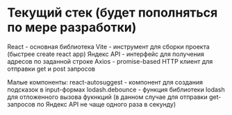 # Текущий стек (будет пополняться по мере разработки)

React - основная библиотека
Vite - инструмент для сборки проекта (быстрее create react app)
Яндекс API - интерфейс для получения адресов по заданной строке
Axios - promise-based HTTP клиент для отправки get и post запросов

Малые компоненты:
react-autosuggest - компонент для создания подсказок в input-формах
lodash.debounce - функция библиотеки lodash для отложенного вызова фукнкций (в данном случае для отправки get-запросов по Яндекс API не чаще одного раза в секунду)
